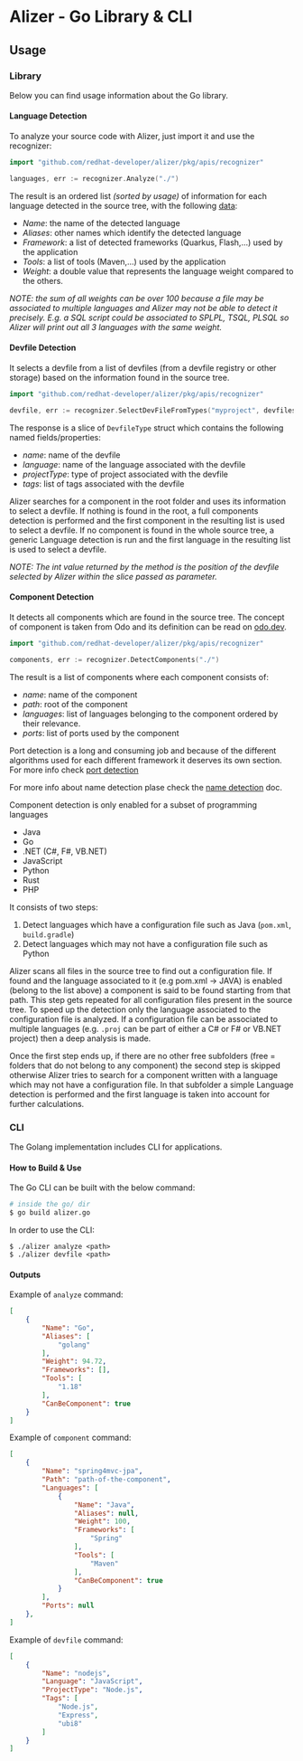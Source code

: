 # Alizer - Go Library & CLI

## Usage

### Library
Below you can find usage information about the Go library.

#### Language Detection
To analyze your source code with Alizer, just import it and use the recognizer:
```go
import "github.com/redhat-developer/alizer/pkg/apis/recognizer"

languages, err := recognizer.Analyze("./")
```

The result is an ordered list *(sorted by usage)* of information for each language detected in the source tree, with the following [data](https://github.com/redhat-developer/alizer/blob/main/go/pkg/apis/language/language.go#L13):
- *Name*: the name of the detected language
- *Aliases*: other names which identify the detected language
- *Framework*: a list of detected frameworks (Quarkus, Flash,...) used by the application
- *Tools*: a list of tools (Maven,...) used by the application
- *Weight*: a double value that represents the language weight compared to the others.

*NOTE: the sum of all weights can be over 100 because a file may be associated to multiple languages and Alizer may not be able to detect it precisely. E.g. a SQL script could be associated to SPLPL, TSQL, PLSQL so Alizer will print out all 3 languages with the same weight.*

#### Devfile Detection
It selects a devfile from a list of devfiles (from a devfile registry or other storage) based on the information found in the source tree. 
```go
import "github.com/redhat-developer/alizer/pkg/apis/recognizer"

devfile, err := recognizer.SelectDevFileFromTypes("myproject", devfiles)
```

The response is a slice of `DevfileType` struct which contains the following named fields/properties:
- *name*: name of the devfile
- *language*: name of the language associated with the devfile
- *projectType*: type of project associated with the devfile
- *tags*: list of tags associated with the devfile

Alizer searches for a component in the root folder and uses its information to select a devfile. If nothing is found in the root, a full components detection is performed and the first component in the resulting list is used to select a devfile. If no component is found in the whole source tree, a generic Language detection is run and the first language in the resulting list is used to select a devfile.

*NOTE: The int value returned by the method is the position of the devfile selected by Alizer within the slice passed as parameter.*

#### Component Detection
It detects all components which are found in the source tree. The concept of component is taken from Odo and its definition can be read on [odo.dev](https://odo.dev/docs/overview/basics#component).
```go
import "github.com/redhat-developer/alizer/pkg/apis/recognizer"

components, err := recognizer.DetectComponents("./")
```

The result is a list of components where each component consists of:
- *name*: name of the component
- *path*: root of the component 
- *languages*: list of languages belonging to the component ordered by their relevance.
- *ports*: list of ports used by the component

Port detection is a long and consuming job and because of the different algorithms used for each different framework it deserves its own section. For more info check [port detection](docs/port_detection.md)

For more info about name detection plase check the [name detection](docs/name_detection.md) doc.

Component detection is only enabled for a subset of programming languages
- Java
- Go
- .NET (C#, F#, VB.NET)
- JavaScript
- Python
- Rust
- PHP

It consists of two steps:
1) Detect languages which have a configuration file such as Java (`pom.xml`, `build.gradle`)
2) Detect languages which may not have a configuration file such as Python

Alizer scans all files in the source tree to find out a configuration file. If found and the language associated to it (e.g pom.xml -> JAVA) is enabled (belong to the list above) a component is said to be found starting from that path. This step gets repeated for all configuration files present in the source tree. To speed up the detection only the language associated to the configuration file is analyzed. If a configuration file can be associated to multiple languages (e.g. `.proj` can be part of either a C# or F# or VB.NET project) then a deep analysis is made.

Once the first step ends up, if there are no other free subfolders (free = folders that do not belong to any component) the second step is skipped otherwise Alizer tries to search for a component written with a language which may not have a configuration file. In that subfolder a simple Language detection is performed and the first language is taken into account for further calculations. 

### CLI
The Golang implementation includes CLI for applications.

#### How to Build & Use
The Go CLI can be built with the below command:
```bash
# inside the go/ dir
$ go build alizer.go
```

In order to use the CLI:
```
$ ./alizer analyze <path>
$ ./alizer devfile <path>
```

#### Outputs
Example of `analyze` command:
```json
[
	{
		"Name": "Go",
		"Aliases": [
			"golang"
		],
		"Weight": 94.72,
		"Frameworks": [],
		"Tools": [
			"1.18"
		],
		"CanBeComponent": true
	}
]
```

Example of `component` command:
```json
[
    {
		"Name": "spring4mvc-jpa",
		"Path": "path-of-the-component",
		"Languages": [
			{
				"Name": "Java",
				"Aliases": null,
				"Weight": 100,
				"Frameworks": [
					"Spring"
				],
				"Tools": [
					"Maven"
				],
				"CanBeComponent": true
			}
		],
		"Ports": null
	},
]
```

Example of `devfile` command:
```json
[
	{
		"Name": "nodejs",
		"Language": "JavaScript",
		"ProjectType": "Node.js",
		"Tags": [
			"Node.js",
			"Express",
			"ubi8"
		]
	}
]
```
